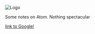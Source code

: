 ![Logo](https://tefarzim.github.com/AtomSave/images/0001.jpg)



Some notes on Atom. Nothing spectacular

[link to Google!](http://google.com)
